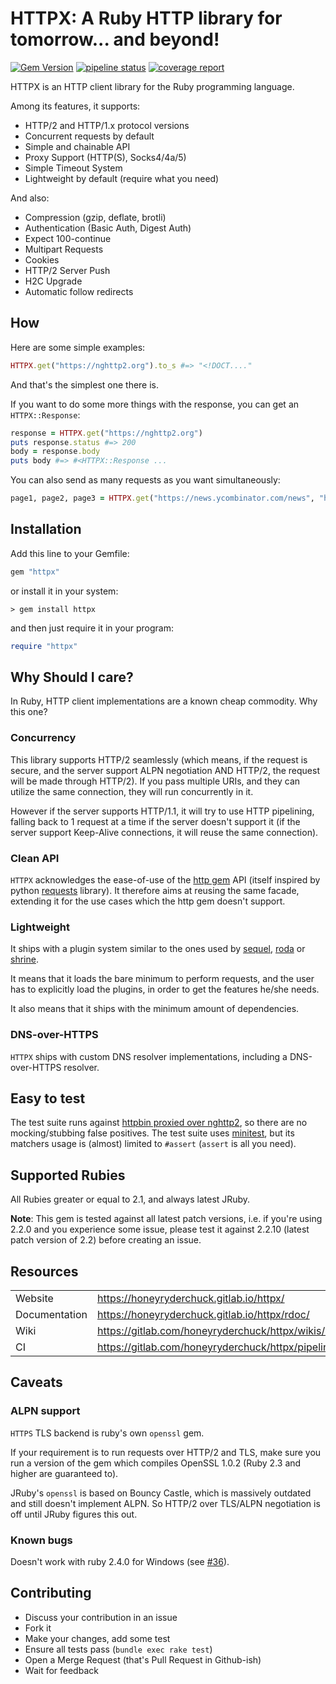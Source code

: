 # HTTPX: A Ruby HTTP library for tomorrow... and beyond!

[![Gem Version](https://badge.fury.io/rb/httpx.svg)](http://rubygems.org/gems/httpx)
[![pipeline status](https://gitlab.com/honeyryderchuck/httpx/badges/master/pipeline.svg)](https://gitlab.com/honeyryderchuck/httpx/commits/master)
[![coverage report](https://gitlab.com/honeyryderchuck/httpx/badges/master/coverage.svg?job=coverage)](https://honeyryderchuck.gitlab.io/httpx/coverage/#_AllFiles)

HTTPX is an HTTP client library for the Ruby programming language.

Among its features, it supports:

* HTTP/2 and HTTP/1.x protocol versions
* Concurrent requests by default
* Simple and chainable API
* Proxy Support (HTTP(S), Socks4/4a/5)
* Simple Timeout System
* Lightweight by default (require what you need)

And also:

* Compression (gzip, deflate, brotli)
* Authentication (Basic Auth, Digest Auth)
* Expect 100-continue
* Multipart Requests
* Cookies
* HTTP/2 Server Push
* H2C Upgrade
* Automatic follow redirects

## How

Here are some simple examples:

```ruby
HTTPX.get("https://nghttp2.org").to_s #=> "<!DOCT...."
```

And that's the simplest one there is.

If you want to do some more things with the response, you can get an `HTTPX::Response`:

```ruby
response = HTTPX.get("https://nghttp2.org")
puts response.status #=> 200
body = response.body
puts body #=> #<HTTPX::Response ...
``` 

You can also send as many requests as you want simultaneously:

```ruby
page1, page2, page3 = HTTPX.get("https://news.ycombinator.com/news", "https://news.ycombinator.com/news?p=2", "https://news.ycombinator.com/news?p=3")
```

## Installation

Add this line to your Gemfile:

```ruby
gem "httpx"
```

or install it in your system:

```
> gem install httpx
```

and then just require it in your program:

```ruby
require "httpx"
```

## Why Should I care?

In Ruby, HTTP client implementations are a known cheap commodity. Why this one?

### Concurrency

This library supports HTTP/2 seamlessly (which means, if the request is secure, and the server support ALPN negotiation AND HTTP/2, the request will be made through HTTP/2). If you pass multiple URIs, and they can utilize the same connection, they will run concurrently in it. 

However if the server supports HTTP/1.1, it will try to use HTTP pipelining, falling back to 1 request at a time if the server doesn't support it (if the server support Keep-Alive connections, it will reuse the same connection).

### Clean API

`HTTPX` acknowledges the ease-of-use of the [http gem](https://github.com/httprb/http) API (itself inspired by python [requests](http://docs.python-requests.org/en/latest/) library). It therefore aims at reusing the same facade, extending it for the use cases which the http gem doesn't support.

### Lightweight

It ships with a plugin system similar to the ones used by [sequel](https://github.com/jeremyevans/sequel), [roda](https://github.com/jeremyevans/roda) or [shrine](https://github.com/janko-m/shrine).

It means that it loads the bare minimum to perform requests, and the user has to explicitly load the plugins, in order to get the features he/she needs.

It also means that it ships with the minimum amount of dependencies.

### DNS-over-HTTPS

`HTTPX` ships with custom DNS resolver implementations, including a DNS-over-HTTPS resolver.

## Easy to test

The test suite runs against [httpbin proxied over nghttp2](https://nghttp2.org/httpbin/), so there are no mocking/stubbing false positives. The test suite uses [minitest](https://github.com/seattlerb/minitest), but its matchers usage is (almost) limited to `#assert` (`assert` is all you need).

## Supported Rubies

All Rubies greater or equal to 2.1, and always latest JRuby.

**Note**: This gem is tested against all latest patch versions, i.e. if you're using 2.2.0 and you experience some issue, please test it against 2.2.10 (latest patch version of 2.2) before creating an issue.

## Resources
|               |                                                     |
| ------------- | --------------------------------------------------- |
| Website       | https://honeyryderchuck.gitlab.io/httpx/            |
| Documentation | https://honeyryderchuck.gitlab.io/httpx/rdoc/       |
| Wiki          | https://gitlab.com/honeyryderchuck/httpx/wikis/home |
| CI            | https://gitlab.com/honeyryderchuck/httpx/pipelines  |

## Caveats

### ALPN support

`HTTPS` TLS backend is ruby's own `openssl` gem.

If your requirement is to run requests over HTTP/2 and TLS, make sure you run a version of the gem which compiles OpenSSL 1.0.2 (Ruby 2.3 and higher are guaranteed to).

JRuby's `openssl` is based on Bouncy Castle, which is massively outdated and still doesn't implement ALPN. So HTTP/2 over TLS/ALPN negotiation is off until JRuby figures this out.

### Known bugs

Doesn't work with ruby 2.4.0 for Windows (see [#36](https://gitlab.com/honeyryderchuck/httpx/issues/36)).

## Contributing

* Discuss your contribution in an issue
* Fork it
* Make your changes, add some test
* Ensure all tests pass (`bundle exec rake test`)
* Open a Merge Request (that's Pull Request in Github-ish)
* Wait for feedback

